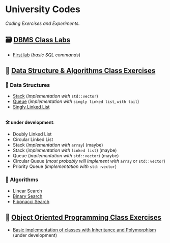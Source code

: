 # University Codes

*Coding Exercises and Experiments.*

## 🗃️ [DBMS Class Labs](https://github.com/aniruddhapaik/university-code/tree/main/DBMS%20Class%20Labs)

- [First lab](https://github.com/aniruddhapaik/university-code/blob/main/DBMS%20Class%20Labs/First%20Lab%20Basic%20Commands.sql) (*basic SQL commands*)

## 📐 [Data Structure & Algorithms Class Exercises](https://github.com/aniruddhapaik/university-code/tree/main/DSA%20Class%20Exercises)

### 💾 Data Structures

- [Stack](https://github.com/aniruddhapaik/university-code/blob/main/DSA%20Class%20Exercises/Data%20Structures/Implementations%20of%20Stack/stackwithdynamicarray.cpp) (*implementation with* `std::vector`)
- [Queue](https://github.com/aniruddhapaik/university-code/blob/main/DSA%20Class%20Exercises/Data%20Structures/Different%20Types%20of%20Queues/queuewithlist.cpp) (*implementation with* `singly linked list`, `with tail`)
- [Singly Linked List](https://github.com/aniruddhapaik/university-code/tree/main/DSA%20Class%20Exercises/Data%20Structures/Linked%20Lists)
</br></br>

**🛠️ under development**:

- Doubly Linked List
- Circular Linked List
- Stack (*implementation with* `array`) (maybe)
- Stack (*implementation with* `linked list`) (maybe)
- Queue (*implementation with* `std::vector`) (maybe)
- Circular Queue (*most probably will implement with* `array` or `std::vector`)
- Priority Queue (*implementation with* `std::vector`)

### 📑 Algorithms

- [Linear Search](https://github.com/aniruddhapaik/university-code/blob/main/DSA%20Class%20Exercises/Algorithms/linearsearch.cpp)
- [Binary Search](https://github.com/aniruddhapaik/university-code/blob/main/DSA%20Class%20Exercises/Algorithms/binarysearch.cpp)
- [Fibonacci Search](https://github.com/aniruddhapaik/university-code/blob/main/DSA%20Class%20Exercises/Algorithms/fibonaccisearch.cpp)

## 📇 [Object Oriented Programming Class Exercises](https://github.com/aniruddhapaik/university-code/tree/main/OOP%20Class%20Exercises)

- [Basic implementation of classes with Inheritance and Polymorphism](https://github.com/aniruddhapaik/university-code/blob/main/OOP%20Class%20Exercises/polyinherit.cpp) (under development)
